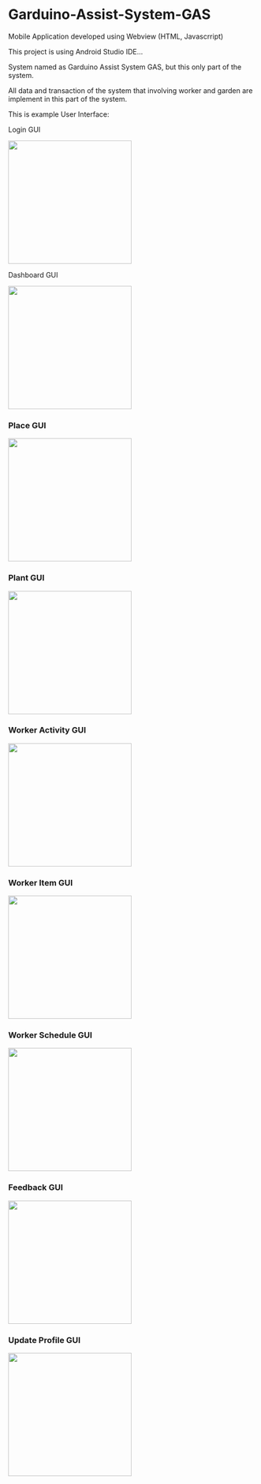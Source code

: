 # Garduino-Assist-System-GAS

Mobile Application developed using Webview (HTML, Javascrript)

This project is using Android Studio IDE...

System named as Garduino Assist System GAS, but this only part of the system.

All data and transaction of the system that involving worker and garden are implement in this part of the system.

This is example User Interface:

<p>Login GUI</p>
<kbd><img src="https://github.com/Syahiddan/Garduino-Assist-System-GAS/blob/master/GUI/login.png" width="250"></kbd>

<p>Dashboard GUI</p>
<kbd><img src="https://github.com/Syahiddan/Garduino-Assist-System-GAS/blob/master/GUI/dashboard.png" width="250"></kbd>

<h3>Place GUI</h3>
<kbd><img src="https://github.com/Syahiddan/Garduino-Assist-System-GAS/blob/master/GUI/PlaceActivity.png" width="250"></kbd>

<h3>Plant GUI</h3>
<kbd><img src="https://github.com/Syahiddan/Garduino-Assist-System-GAS/blob/master/GUI/PlantActivity.png" width="250"></kbd>

<h3>Worker Activity GUI</h3>
<kbd><img src="https://github.com/Syahiddan/Garduino-Assist-System-GAS/blob/master/GUI/WorkerActivity.png" width="250"></kbd>

<h3>Worker Item GUI</h3>
<kbd><img src="https://github.com/Syahiddan/Garduino-Assist-System-GAS/blob/master/GUI/WorkerItem.png" width="250"></kbd>

<h3>Worker Schedule GUI</h3>
<kbd><img src="https://github.com/Syahiddan/Garduino-Assist-System-GAS/blob/master/GUI/WorkerSchedule.png" width="250"></kbd>

<h3>Feedback GUI</h3>
<kbd><img src="https://github.com/Syahiddan/Garduino-Assist-System-GAS/blob/master/GUI/feedbackActivity.png" width="250"></kbd>

<h3>Update Profile GUI</h3>
<kbd><img src="https://github.com/Syahiddan/Garduino-Assist-System-GAS/blob/master/GUI/updateProfileActivity.png" width="250"></kbd>
